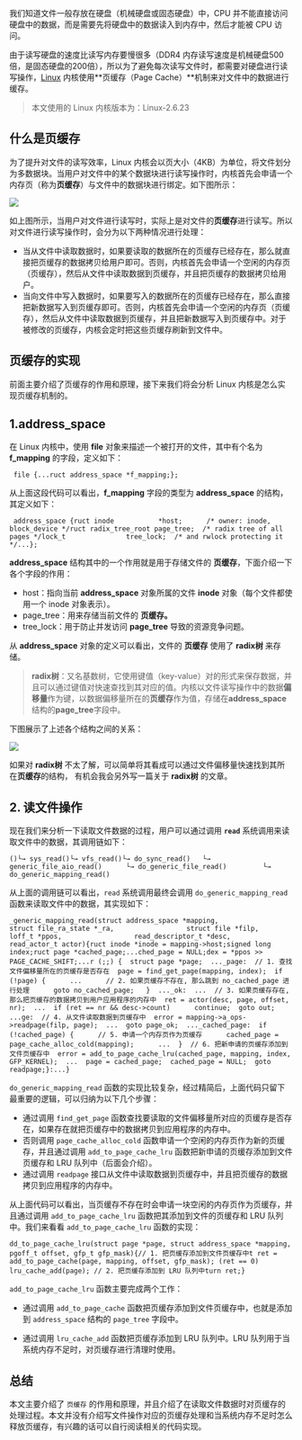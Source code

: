 我们知道文件一般存放在硬盘（机械硬盘或固态硬盘）中，CPU 并不能直接访问硬盘中的数据，而是需要先将硬盘中的数据读入到内存中，然后才能被 CPU 访问。

由于读写硬盘的速度比读写内存要慢很多（DDR4 内存读写速度是机械硬盘500倍，是固态硬盘的200倍），所以为了避免每次读写文件时，都需要对硬盘进行读写操作，[Linux](https://so.csdn.net/so/search?q=Linux&spm=1001.2101.3001.7020) 内核使用**页缓存（Page Cache）**机制来对文件中的数据进行缓存。

> 本文使用的 Linux 内核版本为：Linux-2.6.23

## 什么是页缓存

为了提升对文件的读写效率，Linux 内核会以页大小（4KB）为单位，将文件划分为多数据块。当用户对文件中的某个数据块进行读写操作时，内核首先会申请一个内存页（称为**页缓存**）与文件中的数据块进行绑定。如下图所示：

![](https://img-blog.csdnimg.cn/20210817134820831.png?x-oss-process=image/watermark,type_ZmFuZ3poZW5naGVpdGk,shadow_10,text_aHR0cHM6Ly9ibG9nLmNzZG4ubmV0L3FxXzMzMTQxMzUz,size_16,color_FFFFFF,t_70)

 如上图所示，当用户对文件进行读写时，实际上是对文件的**页缓存**进行读写。所以对文件进行读写操作时，会分为以下两种情况进行处理：

-   当从文件中读取数据时，如果要读取的数据所在的页缓存已经存在，那么就直接把页缓存的数据拷贝给用户即可。否则，内核首先会申请一个空闲的内存页（页缓存），然后从文件中读取数据到页缓存，并且把页缓存的数据拷贝给用户。
-   当向文件中写入数据时，如果要写入的数据所在的页缓存已经存在，那么直接把新数据写入到页缓存即可。否则，内核首先会申请一个空闲的内存页（页缓存），然后从文件中读取数据到页缓存，并且把新数据写入到页缓存中。对于被修改的页缓存，内核会定时把这些页缓存刷新到文件中。

## 页缓存的实现

前面主要介绍了页缓存的作用和原理，接下来我们将会分析 Linux 内核是怎么实现页缓存机制的。

## 1.address\_space

在 Linux 内核中，使用 **file** 对象来描述一个被打开的文件，其中有个名为 **f\_mapping** 的字段，定义如下：

```
 file {...ruct address_space *f_mapping;};
```

 从上面这段代码可以看出，**f\_mapping** 字段的类型为 **address\_space** 的结构，其定义如下：

```
 address_space {ruct inode           *host;      /* owner: inode, block_device */ruct radix_tree_root page_tree;  /* radix tree of all pages */lock_t               tree_lock;  /* and rwlock protecting it */...};
```

 **address\_space** 结构其中的一个作用就是用于存储文件的 **页缓存**，下面介绍一下各个字段的作用：

-   host：指向当前 **address\_space** 对象所属的文件 **inode** 对象（每个文件都使用一个 inode 对象表示）。
-   page\_tree：用来存储当前文件的 **页缓存。**
-   tree\_lock：用于防止并发访问 **page\_tree** 导致的资源竞争问题。

从 **address\_space** 对象的定义可以看出，文件的 **页缓存** 使用了 **radix树** 来存储。

> **radix树**：又名基数树，它使用键值（key-value）对的形式来保存数据，并且可以通过键值对快速查找到其对应的值。内核以文件读写操作中的数据**偏移量**作为键，以数据偏移量所在的**页缓存**作为值，存储在**address\_space**结构的**page\_tree**字段中。

下图展示了上述各个结构之间的关系：

![](https://img-blog.csdnimg.cn/20210817141544879.png?x-oss-process=image/watermark,type_ZmFuZ3poZW5naGVpdGk,shadow_10,text_aHR0cHM6Ly9ibG9nLmNzZG4ubmV0L3FxXzMzMTQxMzUz,size_16,color_FFFFFF,t_70)

 如果对 **radix树** 不太了解，可以简单将其看成可以通过文件偏移量快速找到其所在**页缓存**的结构， 有机会我会另外写一篇关于 **radix树** 的文章。

## 2\. 读文件操作

现在我们来分析一下读取文件数据的过程，用户可以通过调用 **`read`** 系统调用来读取文件中的数据，其调用链如下：

```
()└→ sys_read()└→ vfs_read()└→ do_sync_read()   └→ generic_file_aio_read()      └→ do_generic_file_read()         └→ do_generic_mapping_read()
```

从上面的调用链可以看出，`read` 系统调用最终会调用 `do_generic_mapping_read` 函数来读取文件中的数据，其实现如下：

```
_generic_mapping_read(struct address_space *mapping,                  struct file_ra_state *_ra,                  struct file *filp,                  loff_t *ppos,                  read_descriptor_t *desc,                  read_actor_t actor){ruct inode *inode = mapping->host;signed long index;ruct page *cached_page;...ched_page = NULL;dex = *ppos >> PAGE_CACHE_SHIFT;...r (;;) {  struct page *page;  ..._page:  // 1. 查找文件偏移量所在的页缓存是否存在  page = find_get_page(mapping, index);  if (!page) {      ...      // 2. 如果页缓存不存在, 那么跳到 no_cached_page 进行处理      goto no_cached_page;   }  ..._ok:  ...  // 3. 如果页缓存存在, 那么把页缓存的数据拷贝到用户应用程序的内存中  ret = actor(desc, page, offset, nr);  ...  if (ret == nr && desc->count)      continue;  goto out;  ...ge:  // 4. 从文件读取数据到页缓存中  error = mapping->a_ops->readpage(filp, page);  ...  goto page_ok;  ..._cached_page:  if (!cached_page) {      // 5. 申请一个内存页作为页缓存      cached_page = page_cache_alloc_cold(mapping);      ...  }  // 6. 把新申请的页缓存添加到文件页缓存中  error = add_to_page_cache_lru(cached_page, mapping, index, GFP_KERNEL);  ...  page = cached_page;  cached_page = NULL;  goto readpage;}:...}
```

`do_generic_mapping_read` 函数的实现比较复杂，经过精简后，上面代码只留下最重要的逻辑，可以归纳为以下几个步骤：

-   通过调用 `find_get_page` 函数查找要读取的文件偏移量所对应的页缓存是否存在，如果存在就把页缓存中的数据拷贝到应用程序的内存中。
-   否则调用 `page_cache_alloc_cold` 函数申请一个空闲的内存页作为新的页缓存，并且通过调用 `add_to_page_cache_lru` 函数把新申请的页缓存添加到文件页缓存和 LRU 队列中（后面会介绍）。
-   通过调用 `readpage` 接口从文件中读取数据到页缓存中，并且把页缓存的数据拷贝到应用程序的内存中。

从上面代码可以看出，当页缓存不存在时会申请一块空闲的内存页作为页缓存，并且通过调用 `add_to_page_cache_lru` 函数把其添加到文件的页缓存和 LRU 队列中。我们来看看 `add_to_page_cache_lru` 函数的实现：

```
dd_to_page_cache_lru(struct page *page, struct address_space *mapping,                     pgoff_t offset, gfp_t gfp_mask){// 1. 把页缓存添加到文件页缓存中t ret = add_to_page_cache(page, mapping, offset, gfp_mask); (ret == 0)  lru_cache_add(page); // 2. 把页缓存添加到 LRU 队列中turn ret;}
```

`add_to_page_cache_lru` 函数主要完成两个工作：

-   通过调用 `add_to_page_cache` 函数把页缓存添加到文件页缓存中，也就是添加到 `address_space` 结构的 `page_tree` 字段中。
    
-   通过调用 `lru_cache_add` 函数把页缓存添加到 LRU 队列中。LRU 队列用于当系统内存不足时，对页缓存进行清理时使用。

## 总结

本文主要介绍了 `页缓存` 的作用和原理，并且介绍了在读取文件数据时对页缓存的处理过程。本文并没有介绍写文件操作对应的页缓存处理和当系统内存不足时怎么释放页缓存，有兴趣的话可以自行阅读相关的代码实现。